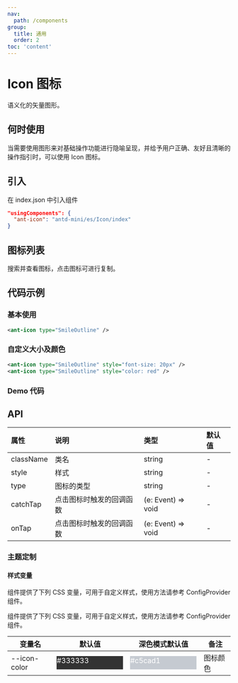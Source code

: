 ```yaml
---
nav:
  path: /components
group:
  title: 通用
  order: 2
toc: 'content'
---
```


# Icon 图标

<!-- <code src="../../docs/components/compatibility.tsx" inline="true"></code> -->

语义化的矢量图形。

## 何时使用

当需要使用图形来对基础操作功能进行隐喻呈现，并给予用户正确、友好且清晰的操作指引时，可以使用 Icon 图标。

## 引入

在 index.json 中引入组件

```json
"usingComponents": {
  "ant-icon": "antd-mini/es/Icon/index"
}
```

## 图标列表

搜索并查看图标，点击图标可进行复制。

<Icon></Icon>

## 代码示例

### 基本使用

```xml
<ant-icon type="SmileOutline" />
```

### 自定义大小及颜色

```xml
<ant-icon type="SmileOutline" style="font-size: 20px" />
<ant-icon type="SmileOutline" style="color: red" />
```

### Demo 代码

<code src='../../demo/pages/Icon/index' noChangeButton></code>

## API

| 属性      | 说明                     | 类型               | 默认值 |
| :-------- | :----------------------- | :----------------- | :----- |
| className | 类名                     | string             | -      |
| style     | 样式                     | string             | -      |
| type      | 图标的类型               | string             | -      |
| catchTap  | 点击图标时触发的回调函数 | (e: Event) => void | -      |
| onTap     | 点击图标时触发的回调函数 | (e: Event) => void | -      |

### 主题定制

#### 样式变量

组件提供了下列 CSS 变量，可用于自定义样式，使用方法请参考 ConfigProvider 组件。

组件提供了下列 CSS 变量，可用于自定义样式，使用方法请参考 ConfigProvider 组件。

| 变量名       | 默认值                                                                                           | 深色模式默认值                                                                                   | 备注     |
| ------------ | ------------------------------------------------------------------------------------------------ | ------------------------------------------------------------------------------------------------ | -------- |
| --icon-color | <div style="width: 150px; height: 30px; background-color: #333333; color: #ffffff">#333333</div> | <div style="width: 150px; height: 30px; background-color: #c5cad1; color: #ffffff">#c5cad1</div> | 图标颜色 |

